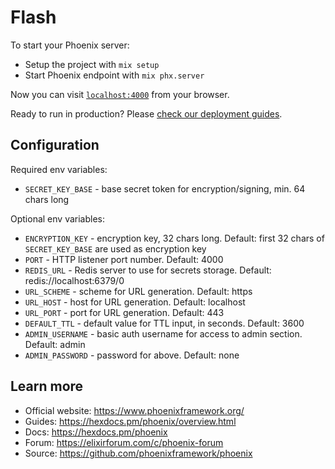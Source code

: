 # Flash

To start your Phoenix server:

  * Setup the project with `mix setup`
  * Start Phoenix endpoint with `mix phx.server`

Now you can visit [`localhost:4000`](http://localhost:4000) from your browser.

Ready to run in production? Please [check our deployment guides](https://hexdocs.pm/phoenix/deployment.html).

## Configuration

Required env variables:

- `SECRET_KEY_BASE` - base secret token for encryption/signing, min. 64 chars long

Optional env variables:

- `ENCRYPTION_KEY` - encryption key, 32 chars long. Default: first 32 chars of `SECRET_KEY_BASE` are used as encryption key
- `PORT` - HTTP listener port number. Default: 4000
- `REDIS_URL` - Redis server to use for secrets storage. Default: redis://localhost:6379/0
- `URL_SCHEME` - scheme for URL generation. Default: https
- `URL_HOST` - host for URL generation. Default: localhost
- `URL_PORT` - port for URL generation. Default: 443
- `DEFAULT_TTL` - default value for TTL input, in seconds. Default: 3600
- `ADMIN_USERNAME` - basic auth username for access to admin section. Default: admin
- `ADMIN_PASSWORD` - password for above. Default: none

## Learn more

  * Official website: https://www.phoenixframework.org/
  * Guides: https://hexdocs.pm/phoenix/overview.html
  * Docs: https://hexdocs.pm/phoenix
  * Forum: https://elixirforum.com/c/phoenix-forum
  * Source: https://github.com/phoenixframework/phoenix
